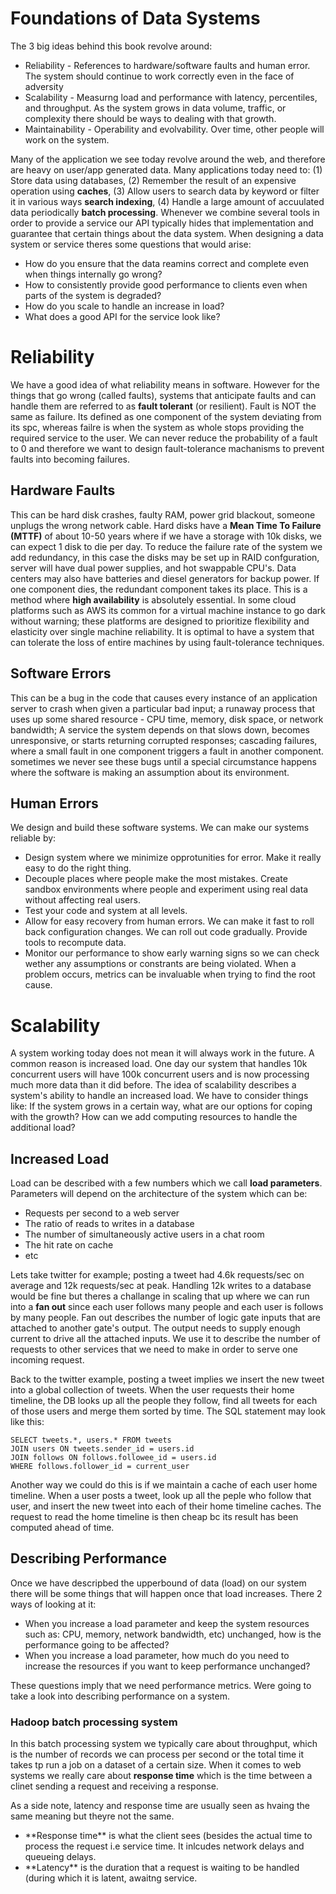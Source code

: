 # Foundations of Data Systems
The 3 big ideas behind this book revolve around:
<ul>
    <li>Reliability - References to hardware/software faults and human error. The system should continue to work correctly even in the face of adversity</li>
    <li>Scalability - Measurng load and performance with latency, percentiles, and throughput. As the system grows in data volume, traffic, or complexity there should be ways to dealing with that growth.</li>
    <li>Maintainability - Operability and evolvability. Over time, other people will work on the system.</li>
</ul>

Many of the application we see today revolve around the web, and therefore are heavy on user/app generated data. Many applications today need to: (1) Store data using <bold>databases</bold>, (2) Remember the result of an expensive operation using <b>caches</b>, (3) Allow users to search data by keyword or filter it in various ways <b>search indexing</b>, (4) Handle a large amount of accuulated data periodically <b>batch processing</b>. Whenever we combine several tools in order to provide a service our API typically hides that implementation and guarantee that certain things about the data system. When designing a data system or service theres some questions that would arise: 
<ul>
    <li>How do you ensure that the data reamins correct and complete even when things internally go wrong?</li>
    <li>How to consistently provide good performance to clients even when parts of the system is degraded?</li>
    <li>How do you scale to handle an increase in load?</li>
    <li>What does a good API for the service look like?</li>
</ul>

# Reliability
We have a good idea of what reliability means in software. However for the things that go wrong (called faults), systems that anticipate faults and can handle them are referred to as <b>fault tolerant</b> (or resilient). Fault is NOT the same as failure. Its defined as one component of the system deviating from its spc, whereas failre is when the system as whole stops providing the required service to the user. We can never reduce the probability of a fault to 0 and therefore we want to design fault-tolerance machanisms to prevent faults into becoming failures.


## Hardware Faults
This can be hard disk crashes, faulty RAM, power grid blackout, someone unplugs the wrong network cable. Hard disks have a <b>Mean Time To Failure (MTTF)</b> of about 10-50 years where if we have a storage with 10k disks, we can expect 1 disk to die per day. To reduce the failure rate of the system we add redundancy, in this case the disks may be set up in RAID confguration, server will have dual power supplies, and hot swappable CPU's. Data centers may also have batteries and diesel generators for backup power. If one component dies, the redundant component takes its place. This is a method where <b>high availability</b> is absolutely essential. In some cloud platforms such as AWS its common for a virtual machine instance to go dark without warning; these platforms are designed to prioritize flexibility and elasticity over single machine reliability. It is optimal to have a system that can tolerate the loss of entire machines by using fault-tolerance techniques. 

## Software Errors
This can be a bug in the code that causes every instance of an application server to crash when given a particular bad input; a runaway process that uses up some shared resource - CPU time, memory, disk space, or network bandwidth; A service the system depends on that slows down, becomes unresponsive, or starts returning corrupted responses; cascading failures, where a small fault in one component triggers a fault in another component. sometimes we never see these bugs until a special circumstance happens where the software is making an assumption about its environment. 

## Human Errors
We design and build these software systems. We can make our systems reliable by:
<ul>
    <li>Design system where we minimize opprotunities for error. Make it really easy to do the right thing.</li>
    <li>Decouple places where people make the most mistakes. Create sandbox environments where people and experiment using real data without affecting real users. </li>
    <li>Test your code and system at all levels.</li>
    <li>Allow for easy recovery from human errors. We can make it fast to roll back configuration changes. We can roll out code gradually. Provide tools to recompute data.</li>
    <li>Monitor our performance to show early warning signs so we can check wether any assumptions or constrants are being violated. When a problem occurs, metrics can be invaluable when trying to find the root cause. </li>
</ul>

# Scalability
A system working today does not mean it will always work in the future. A common reason is increased load. One day our system that handles 10k concurrent users will have 100k concurrent users and is now processing much more data than it did before. The idea of scalability describes a system's ability to handle an increased load. We have to consider things like: If the system grows in a certain way, what are our options for coping with the growth? How can we add computing resources to handle the additional load?

## Increased Load
Load can be described with a few numbers which we call <b>load parameters</b>. Parameters will depend on the architecture of the system which can be:
<ul>
    <li>Requests per second to a web server</li>
    <li>The ratio of reads to writes in a database</li>
    <li>The number of simultaneously active users in a chat room</li>
    <li>The hit rate on cache</li>
    <li>etc</li>
</ul>

Lets take twitter for example; posting a tweet had 4.6k requests/sec on average and 12k requests/sec at peak. Handling 12k writes to a database would be fine but theres a challange in scaling that up where we can run into a <b>fan out</b> since each user follows many people and each user is follows by many people. Fan out describes the number of logic gate inputs that are attached to another gate's output. The output needs to supply enough current to drive all the attached inputs. We use it to describe the number of requests to other services that we need to make in order to serve one incoming request. <br>

Back to the twitter example, posting a tweet implies we insert the new tweet into a global collection of tweets. When the user requests their home timeline, the DB looks up all the people they follow, find all tweets for each of those users and merge them sorted by time. The SQL statement may look like this:

```
SELECT tweets.*, users.* FROM tweets
JOIN users ON tweets.sender_id = users.id 
JOIN follows ON follows.followee_id = users.id 
WHERE follows.follower_id = current_user
```

Another way we could do this is if we maintain a cache of each user home timeline. When a user posts a tweet, look up all the peple who follow that user, and insert the new tweet into each of their home timeline caches. The request to read the home timeline is then cheap bc its result has been computed ahead of time. 

## Describing Performance
Once we have descripbed the upperbound of data (load) on our system there will be some things that will happen once that load increases. There 2 ways of looking at it:
<ul>
    <li>When you increase a load parameter and keep the system resources such as: CPU, memory, network bandwidth, etc) unchanged, how is the performance going to be affected?</li>
    <li>When you increase a load parameter, how much do you need to increase the resources if you want to keep performance unchanged?</li>
</ul>
These questions imply that we need performance metrics. Were going to take a look into describing performance on a system.<br>

### Hadoop batch processing system
In this batch processing system we typically care about throughput, which is the number of records we can process per second or the total time it takes tp run  a job on a dataset of a certain size. When it comes to web systems we really care about **response time** which is the time between a clinet sending a request and receiving a response.<br>

As a side note, latency and response time are usually seen as hvaing the same meaning but theyre not the same. 
<ul>
    <li>**Response time** is what the client sees (besides the actual time to process the request i.e service time. It inlcudes network delays and queueing delays.</li>
    <li>**Latency** is the duration that a request is waiting to be handled (during which it is latent, awaitng service.</li>
</ul>
